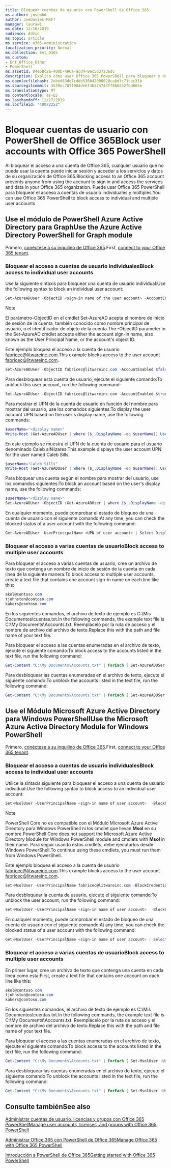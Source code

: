 ```yaml
---
title: Bloquear cuentas de usuario con PowerShell de Office 365
ms.author: josephd
author: JoeDavies-MSFT
manager: laurawi
ms.date: 12/16/2019
audience: Admin
ms.topic: article
ms.service: o365-administration
localization_priority: Normal
ms.collection: Ent_O365
ms.custom:
- Ent_Office_Other
- PowerShell
ms.assetid: 04e58c2a-400b-496a-acd4-8ec5d37236dc
description: Explica cómo usar Office 365 PowerShell para bloquear y desbloquear el acceso a cuentas de Office 365.
ms.openlocfilehash: 2ebed63de7cddd536b42000028cabd3c71cec31b
ms.sourcegitcommit: 3539ec707f984de6f3b874744ff8b6832fbd665e
ms.translationtype: MT
ms.contentlocale: es-ES
ms.lasthandoff: 12/17/2019
ms.locfileid: "40072252"
---
```

# <a name="block-user-accounts-with-office-365-powershell"></a><span data-ttu-id="dad58-103">Bloquear cuentas de usuario con PowerShell de Office 365</span><span class="sxs-lookup"><span data-stu-id="dad58-103">Block user accounts with Office 365 PowerShell</span></span>

<span data-ttu-id="dad58-104">Al bloquear el acceso a una cuenta de Office 365, cualquier usuario que no pueda usar la cuenta puede iniciar sesión y acceder a los servicios y datos de su organización de Office 365.</span><span class="sxs-lookup"><span data-stu-id="dad58-104">Blocking access to an Office 365 account prevents anyone from using the account to sign in and access the services and data in your Office 365 organization.</span></span> <span data-ttu-id="dad58-105">Puede usar Office 365 PowerShell para bloquear el acceso a cuentas de usuario individuales y múltiples.</span><span class="sxs-lookup"><span data-stu-id="dad58-105">You can use Office 365 PowerShell to block access to individual and multiple user accounts.</span></span>

## <a name="use-the-azure-active-directory-powershell-for-graph-module"></a><span data-ttu-id="dad58-106">Use el módulo de PowerShell Azure Active Directory para Graph</span><span class="sxs-lookup"><span data-stu-id="dad58-106">Use the Azure Active Directory PowerShell for Graph module</span></span>

<span data-ttu-id="dad58-107">Primero, [conéctese a su inquilino de Office 365](connect-to-office-365-powershell.md#connect-with-the-azure-active-directory-powershell-for-graph-module).</span><span class="sxs-lookup"><span data-stu-id="dad58-107">First, [connect to your Office 365 tenant](connect-to-office-365-powershell.md#connect-with-the-azure-active-directory-powershell-for-graph-module).</span></span>
 
### <a name="block-access-to-individual-user-accounts"></a><span data-ttu-id="dad58-108">Bloquear el acceso a cuentas de usuario individuales</span><span class="sxs-lookup"><span data-stu-id="dad58-108">Block access to individual user accounts</span></span>

<span data-ttu-id="dad58-109">Use la siguiente sintaxis para bloquear una cuenta de usuario individual:</span><span class="sxs-lookup"><span data-stu-id="dad58-109">Use the following syntax to block an individual user account:</span></span>
  
```powershell
Set-AzureADUser -ObjectID <sign-in name of the user account> -AccountEnabled $false
```

> [!NOTE]
> <span data-ttu-id="dad58-110">El parámetro-ObjectID en el cmdlet Set-AzureAD acepta el nombre de inicio de sesión de la cuenta, también conocido como nombre principal de usuario, o el identificador de objeto de la cuenta.</span><span class="sxs-lookup"><span data-stu-id="dad58-110">The -ObjectID parameter in the Set-AzureAD cmdlet accepts either the account sign-in name, also known as the User Principal Name, or the account's object ID.</span></span> 
  
<span data-ttu-id="dad58-111">Este ejemplo bloquea el acceso a la cuenta de usuario fabricec@litwareinc.com.</span><span class="sxs-lookup"><span data-stu-id="dad58-111">This example blocks access to the user account fabricec@litwareinc.com.</span></span>
  
```powershell
Set-AzureADUser -ObjectID fabricec@litwareinc.com -AccountEnabled $false
```

<span data-ttu-id="dad58-112">Para desbloquear esta cuenta de usuario, ejecute el siguiente comando:</span><span class="sxs-lookup"><span data-stu-id="dad58-112">To unblock this user account, run the following command:</span></span>
  
```powershell
Set-AzureADUser -ObjectID fabricec@litwareinc.com -AccountEnabled $true
```

<span data-ttu-id="dad58-113">Para mostrar el UPN de la cuenta de usuario en función del nombre para mostrar del usuario, use los comandos siguientes:</span><span class="sxs-lookup"><span data-stu-id="dad58-113">To display the user account UPN based on the user's display name, use the following commands:</span></span>
  
```powershell
$userName="<display name>"
Write-Host (Get-AzureADUser | where {$_.DisplayName -eq $userName}).UserPrincipalName

```

<span data-ttu-id="dad58-114">En este ejemplo se muestra el UPN de la cuenta de usuario para el usuario denominado Caleb alféizares.</span><span class="sxs-lookup"><span data-stu-id="dad58-114">This example displays the user account UPN for the user named Caleb Sills.</span></span>
  
```powershell
$userName="Caleb Sills"
Write-Host (Get-AzureADUser | where {$_.DisplayName -eq $userName}).UserPrincipalName
```

<span data-ttu-id="dad58-115">Para bloquear una cuenta según el nombre para mostrar del usuario, use los comandos siguientes:</span><span class="sxs-lookup"><span data-stu-id="dad58-115">To block an account based on the user's display name, use the following commands:</span></span>
  
```powershell
$userName="<display name>"
Set-AzureADUser -ObjectID (Get-AzureADUser | where {$_.DisplayName -eq $userName}).UserPrincipalName -AccountEnabled $false

```

<span data-ttu-id="dad58-116">En cualquier momento, puede comprobar el estado de bloqueo de una cuenta de usuario con el siguiente comando:</span><span class="sxs-lookup"><span data-stu-id="dad58-116">At any time, you can check the blocked status of a user account with the following command:</span></span>
  
```powershell
Get-AzureADUser -UserPrincipalName <UPN of user account> | Select DisplayName,AccountEnabled
```

### <a name="block-access-to-multiple-user-accounts"></a><span data-ttu-id="dad58-117">Bloquear el acceso a varias cuentas de usuario</span><span class="sxs-lookup"><span data-stu-id="dad58-117">Block access to multiple user accounts</span></span>

<span data-ttu-id="dad58-118">Para bloquear el acceso a varias cuentas de usuario, cree un archivo de texto que contenga un nombre de inicio de sesión de la cuenta en cada línea de la siguiente manera:</span><span class="sxs-lookup"><span data-stu-id="dad58-118">To block access to multiple user accounts, create a text file that contains one account sign-in name on each line like this:</span></span>
    
  ```powershell
akol@contoso.com
tjohnston@contoso.com
kakers@contoso.com
  ```

<span data-ttu-id="dad58-119">En los siguientes comandos, el archivo de texto de ejemplo es C:\Mis Documentos\cuentas.txt.</span><span class="sxs-lookup"><span data-stu-id="dad58-119">In the following commands, the example text file is C:\My Documents\Accounts.txt.</span></span> <span data-ttu-id="dad58-120">Reemplácelo por la ruta de acceso y el nombre de archivo del archivo de texto.</span><span class="sxs-lookup"><span data-stu-id="dad58-120">Replace this with the path and file name of your text file.</span></span>
  
<span data-ttu-id="dad58-121">Para bloquear el acceso a las cuentas enumeradas en el archivo de texto, ejecute el siguiente comando:</span><span class="sxs-lookup"><span data-stu-id="dad58-121">To block access to the accounts listed in the text file, run the following command:</span></span>
    
```powershell
Get-Content "C:\My Documents\Accounts.txt" | ForEach { Set-AzureADUSer -ObjectID $_ -AccountEnabled $false }
```

<span data-ttu-id="dad58-122">Para desbloquear las cuentas enumeradas en el archivo de texto, ejecute el siguiente comando:</span><span class="sxs-lookup"><span data-stu-id="dad58-122">To unblock the accounts listed in the text file, run the following command:</span></span>
    
```powershell
Get-Content "C:\My Documents\Accounts.txt" | ForEach { Set-AzureADUSer -ObjectID $_ -AccountEnabled $true }
```

## <a name="use-the-microsoft-azure-active-directory-module-for-windows-powershell"></a><span data-ttu-id="dad58-123">Use el Módulo Microsoft Azure Active Directory para Windows PowerShell</span><span class="sxs-lookup"><span data-stu-id="dad58-123">Use the Microsoft Azure Active Directory Module for Windows PowerShell</span></span>

<span data-ttu-id="dad58-124">Primero, [conéctese a su inquilino de Office 365](connect-to-office-365-powershell.md#connect-with-the-microsoft-azure-active-directory-module-for-windows-powershell).</span><span class="sxs-lookup"><span data-stu-id="dad58-124">First, [connect to your Office 365 tenant](connect-to-office-365-powershell.md#connect-with-the-microsoft-azure-active-directory-module-for-windows-powershell).</span></span>
    
### <a name="block-access-to-individual-user-accounts"></a><span data-ttu-id="dad58-125">Bloquear el acceso a cuentas de usuario individuales</span><span class="sxs-lookup"><span data-stu-id="dad58-125">Block access to individual user accounts</span></span>

<span data-ttu-id="dad58-126">Utilice la sintaxis siguiente para bloquear el acceso a una cuenta de usuario individual:</span><span class="sxs-lookup"><span data-stu-id="dad58-126">Use the following syntax to block access to an individual user account:</span></span>
  
```powershell
Set-MsolUser -UserPrincipalName <sign-in name of user account>  -BlockCredential $true
```

>[!Note]
><span data-ttu-id="dad58-127">PowerShell Core no es compatible con el Módulo Microsoft Azure Active Directory para Windows PowerShell ni los cmdlet que llevan **Msol** en su nombre.</span><span class="sxs-lookup"><span data-stu-id="dad58-127">PowerShell Core does not support the Microsoft Azure Active Directory Module for Windows PowerShell module and cmdlets with **Msol** in their name.</span></span> <span data-ttu-id="dad58-128">Para seguir usando estos cmdlets, debe ejecutarlos desde Windows PowerShell.</span><span class="sxs-lookup"><span data-stu-id="dad58-128">To continue using these cmdlets, you must run them from Windows PowerShell.</span></span>
>

<span data-ttu-id="dad58-129">Este ejemplo bloquea el acceso a la cuenta de usuario fabricec@litwareinc.com.</span><span class="sxs-lookup"><span data-stu-id="dad58-129">This example blocks access to the user account fabricec@litwareinc.com.</span></span>
  
```powershell
Set-MsolUser -UserPrincipalName fabricec@litwareinc.com -BlockCredential $true
```

<span data-ttu-id="dad58-130">Para desbloquear la cuenta de usuario, ejecute el siguiente comando:</span><span class="sxs-lookup"><span data-stu-id="dad58-130">To unblock the user account, run the following command:</span></span>
  
```powershell
Set-MsolUser -UserPrincipalName <sign-in name of user account>  -BlockCredential $false
```

<span data-ttu-id="dad58-131">En cualquier momento, puede comprobar el estado de bloqueo de una cuenta de usuario con el siguiente comando:</span><span class="sxs-lookup"><span data-stu-id="dad58-131">At any time, you can check the blocked status of a user account with the following command:</span></span>
  
```powershell
Get-MsolUser -UserPrincipalName <sign-in name of user account> | Select DisplayName,BlockCredential
```

### <a name="block-access-to-multiple-user-accounts"></a><span data-ttu-id="dad58-132">Bloquear el acceso a varias cuentas de usuario</span><span class="sxs-lookup"><span data-stu-id="dad58-132">Block access to multiple user accounts</span></span>

<span data-ttu-id="dad58-133">En primer lugar, cree un archivo de texto que contenga una cuenta en cada línea como esta:</span><span class="sxs-lookup"><span data-stu-id="dad58-133">First, create a text file that contains one account on each line like this:</span></span>
    
```powershell
akol@contoso.com
tjohnston@contoso.com
kakers@contoso.com
```

<span data-ttu-id="dad58-134">En los siguientes comandos, el archivo de texto de ejemplo es C:\Mis Documentos\cuentas.txt.</span><span class="sxs-lookup"><span data-stu-id="dad58-134">In the following commands, the example text file is C:\My Documents\Accounts.txt.</span></span> <span data-ttu-id="dad58-135">Reemplácelo por la ruta de acceso y el nombre de archivo del archivo de texto.</span><span class="sxs-lookup"><span data-stu-id="dad58-135">Replace this with the path and file name of your text file.</span></span>
    
<span data-ttu-id="dad58-136">Para bloquear el acceso a las cuentas enumeradas en el archivo de texto, ejecute el siguiente comando:</span><span class="sxs-lookup"><span data-stu-id="dad58-136">To block access to the accounts listed in the text file, run the following command:</span></span>
    
  ```powershell
  Get-Content "C:\My Documents\Accounts.txt" | ForEach { Set-MsolUser -UserPrincipalName $_ -BlockCredential $true }
  ```
<span data-ttu-id="dad58-137">Para desbloquear las cuentas enumeradas en el archivo de texto, ejecute el siguiente comando:</span><span class="sxs-lookup"><span data-stu-id="dad58-137">To unblock the accounts listed in the text file, run the following command:</span></span>
    
  ```powershell
  Get-Content "C:\My Documents\Accounts.txt" | ForEach { Set-MsolUser -UserPrincipalName $_ -BlockCredential $false }
  ```

## <a name="see-also"></a><span data-ttu-id="dad58-138">Consulte también</span><span class="sxs-lookup"><span data-stu-id="dad58-138">See also</span></span>

[<span data-ttu-id="dad58-139">Administrar cuentas de usuario, licencias y grupos con Office 365 PowerShell</span><span class="sxs-lookup"><span data-stu-id="dad58-139">Manage user accounts, licenses, and groups with Office 365 PowerShell</span></span>](manage-user-accounts-and-licenses-with-office-365-powershell.md)
  
[<span data-ttu-id="dad58-140">Administrar Office 365 con PowerShell de Office 365</span><span class="sxs-lookup"><span data-stu-id="dad58-140">Manage Office 365 with Office 365 PowerShell</span></span>](manage-office-365-with-office-365-powershell.md)
  
[<span data-ttu-id="dad58-141">Introducción a PowerShell de Office 365</span><span class="sxs-lookup"><span data-stu-id="dad58-141">Getting started with Office 365 PowerShell</span></span>](getting-started-with-office-365-powershell.md)

